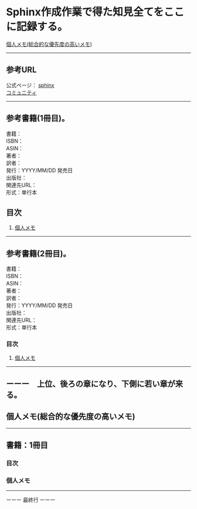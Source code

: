 # Sphinx作成作業で得た知見全てをここに記録する。

[個人メモ(総合的な優先度の高いメモ)](#memo99999)  

---
## 参考URL
公式ページ：
[sphinx](https://www.sphinx-doc.org/ja/master/)  
[コミュニティ](https://sphinx-users.jp)  




---
## 参考書籍(1冊目)。
書籍：  
ISBN：  
ASIN：  
著者：  
訳者：  
発行：YYYY/MM/DD 発売日  
出版社：  
関連先URL：<URL>  
形式：単行本  


<!-- 目次部分(リンクになるところ) -->
## 目次

1. [個人メモ](#memo1999)  

---
## 参考書籍(2冊目)。
書籍：  
ISBN：  
ASIN：  
著者：  
訳者：  
発行：YYYY/MM/DD 発売日  
出版社：  
関連先URL：<URL>  
形式：単行本  

### 目次
1. [個人メモ](#memo2999)  

---
<!-- リンク先(目次部分のリンクの飛び先) -->
## ーーー　上位、後ろの章になり、下側に若い章が来る。  

<a id="memo99999"></a>
## 個人メモ(総合的な優先度の高いメモ)



---
## 書籍：1冊目

<a id=""></a>
### 目次

<a id="memo1999"></a>
### 個人メモ


---
ーーー 最終行 ーーー
<!-- vim:set ts=4 sts=4 sw=4 tw=0: -->
